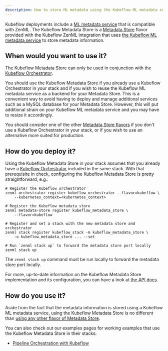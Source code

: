 ```yaml
---
description: How to store ML metadata using the Kubeflow ML metadata service
---
```


Kubeflow deployments include a [ML metadata service](https://www.kubeflow.org/docs/components/pipelines/concepts/metadata/)
that is compatible with ZenML. The Kubeflow Metadata Store is a
[Metadata Store](./overview.md) flavor provided with the Kubeflow ZenML
integration that uses [the Kubeflow ML metadata service](https://www.kubeflow.org/)
to store metadata information.

## When would you want to use it?

The Kubeflow Metadata Store can only be used in conjunction with the [Kubeflow Orchestrator](../orchestrators/kubeflow.md).

You should use the Kubeflow Metadata Store if you already use a Kubeflow
Orchestrator in your stack and if you wish to reuse the Kubeflow ML metadata
service as a backend for your Metadata Store. This is a convenient way to avoid
having to deploy and manage additional services such as a MySQL database for
your Metadata Store. However, this will put additional strain on your Kubeflow
ML metadata service and you may have to resize it accordingly.

You should consider one of the other [Metadata Store flavors](./overview.md#metadata-store-flavors)
if you don't use a Kubeflow Orchestrator in your stack, or if you wish to
use an alternative more suited for production.

## How do you deploy it?

Using the Kubeflow Metadata Store in your stack assumes that you already have
a [Kubeflow Orchestrator](../orchestrators/kubeflow.md) included in the same
stack. With that prerequisite in check, configuring the Kubeflow Metadata Store
is pretty straightforward, e.g.:

```shell
# Register the Kubeflow orchestrator
zenml orchestrator register kubeflow_orchestrator --flavor=kubeflow \
    --kubernetes_context=<kubernetes_context>

# Register the Kubeflow metadata store
zenml metadata-store register kubeflow_metadata_store \
    --flavor=kubeflow
    
# Register and set a stack with the new metadata store and orchestrator
zenml stack register kubeflow_stack -m kubeflow_metadata_store \
    -o kubeflow_metadata_store ... --set

# Run `zenml stack up` to forward the metadata store port locally
zenml stack up
```

The `zenml stack up` command must be run locally to forward the metadata store
port locally.

For more, up-to-date information on the Kubeflow Metadata Store implementation
and its configuration, you can have a look at [the API docs](https://apidocs.zenml.io/latest/api_docs/integrations/#zenml.integrations.kubeflow.metadata_stores.kubeflow_metadata_store).


## How do you use it?

Aside from the fact that the metadata information is stored using a Kubeflow
ML metadata service, using the Kubeflow Metadata Store is no different than [using any other flavor of Metadata Store](./overview.md#how-to-use-it).

You can also check out our examples pages for working examples that use the
Kubeflow Metadata Store in their stacks:

- [Pipeline Orchestration with Kubeflow](https://github.com/zenml-io/zenml/tree/main/examples/kubeflow_pipelines_orchestration)